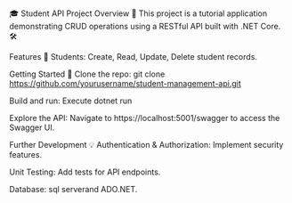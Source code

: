 🎓 Student API Project
Overview 📘
This project is a tutorial application demonstrating CRUD operations using a RESTful API built with .NET Core. 🛠️

Features 🧩
Students: Create, Read, Update, Delete student records.


Getting Started 🚀
Clone the repo: git clone https://github.com/yourusername/student-management-api.git

Build and run: Execute dotnet run

Explore the API: Navigate to https://localhost:5001/swagger to access the Swagger UI.

Further Development 💡
Authentication & Authorization: Implement security features.

Unit Testing: Add tests for API endpoints.

Database: sql serverand  ADO.NET.
